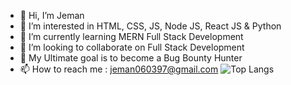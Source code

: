 - 👋 Hi, I’m Jeman
- 👀 I’m interested in HTML, CSS, JS, Node JS, React JS & Python
- 🌱 I’m currently learning MERN Full Stack Development
- 💞️ I’m looking to collaborate on Full Stack Development
- 💞️ My Ultimate goal is to become a Bug Bounty Hunter
- 📫 How to reach me : jeman060397@gmail.com
![Top Langs](https://github-readme-stats.vercel.app/api/top-langs/?username=Jeman-Kumar-97-06&layout=compact&langs_count=6&hide=html,css)

<!---
Jeman-Kumar-97-06/Jeman-Kumar-97-06 is a ✨ special ✨ repository because its `README.md` (this file) appears on your GitHub profile.
You can click the Preview link to take a look at your changes.
--->
